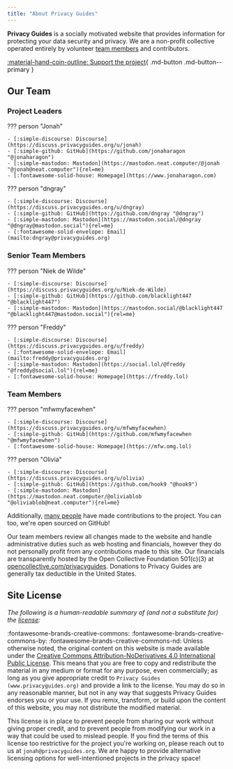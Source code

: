 ```yaml
---
title: "About Privacy Guides"
---
```


**Privacy Guides** is a socially motivated website that provides information for protecting your data security and privacy. We are a non-profit collective operated entirely by volunteer [team members](https://discuss.privacyguides.org/g/team) and contributors.

[:material-hand-coin-outline: Support the project](donate.md){ .md-button .md-button--primary }

## Our Team

### Project Leaders

??? person "Jonah"

    - [:simple-discourse: Discourse](https://discuss.privacyguides.org/u/jonah)
    - [:simple-github: GitHub](https://github.com/jonaharagon "@jonaharagon")
    - [:simple-mastodon: Mastodon](https://mastodon.neat.computer/@jonah "@jonah@neat.computer"){rel=me}
    - [:fontawesome-solid-house: Homepage](https://www.jonaharagon.com)
    
??? person "dngray"

    - [:simple-discourse: Discourse](https://discuss.privacyguides.org/u/dngray)
    - [:simple-github: GitHub](https://github.com/dngray "@dngray")
    - [:simple-mastodon: Mastodon](https://mastodon.social/@dngray "@dngray@mastodon.social"){rel=me}
    - [:fontawesome-solid-envelope: Email](mailto:dngray@privacyguides.org)
    
### Senior Team Members

??? person "Niek de Wilde"

    - [:simple-discourse: Discourse](https://discuss.privacyguides.org/u/Niek-de-Wilde)
    - [:simple-github: GitHub](https://github.com/blacklight447 "@blacklight447")
    - [:simple-mastodon: Mastodon](https://mastodon.social/@blacklight447 "@blacklight447@mastodon.social"){rel=me}

??? person "Freddy"

    - [:simple-discourse: Discourse](https://discuss.privacyguides.org/u/freddy)
    - [:fontawesome-solid-envelope: Email](mailto:freddy@privacyguides.org)
    - [:simple-mastodon: Mastodon](https://social.lol/@freddy "@freddy@social.lol"){rel=me}
    - [:fontawesome-solid-house: Homepage](https://freddy.lol)
    
### Team Members

??? person "mfwmyfacewhen"

    - [:simple-discourse: Discourse](https://discuss.privacyguides.org/u/mfwmyfacewhen)
    - [:simple-github: GitHub](https://github.com/mfwmyfacewhen "@mfwmyfacewhen")
    - [:fontawesome-solid-house: Homepage](https://mfw.omg.lol)
    
??? person "Olivia"

    - [:simple-discourse: Discourse](https://discuss.privacyguides.org/u/olivia)
    - [:simple-github: GitHub](https://github.com/hook9 "@hook9")
    - [:simple-mastodon: Mastodon](https://mastodon.neat.computer/@oliviablob "@oliviablob@neat.computer"){rel=me}

Additionally, [many people](https://github.com/privacyguides/privacyguides.org/graphs/contributors) have made contributions to the project. You can too, we're open sourced on GitHub!

Our team members review all changes made to the website and handle administrative duties such as web hosting and financials, however they do not personally profit from any contributions made to this site. Our financials are transparently hosted by the Open Collective Foundation 501(c)(3) at [opencollective.com/privacyguides](https://opencollective.com/privacyguides). Donations to Privacy Guides are generally tax deductible in the United States.

## Site License

*The following is a human-readable summary of (and not a substitute for) the [license](https://github.com/privacyguides/privacyguides.org/blob/main/LICENSE):*

:fontawesome-brands-creative-commons: :fontawesome-brands-creative-commons-by: :fontawesome-brands-creative-commons-nd: Unless otherwise noted, the original content on this website is made available under the [Creative Commons Attribution-NoDerivatives 4.0 International Public License](https://github.com/privacyguides/privacyguides.org/blob/main/LICENSE). This means that you are free to copy and redistribute the material in any medium or format for any purpose, even commercially; as long as you give appropriate credit to `Privacy Guides (www.privacyguides.org)` and provide a link to the license. You may do so in any reasonable manner, but not in any way that suggests Privacy Guides endorses you or your use. If you remix, transform, or build upon the content of this website, you may not distribute the modified material.

This license is in place to prevent people from sharing our work without giving proper credit, and to prevent people from modifying our work in a way that could be used to mislead people. If you find the terms of this license too restrictive for the project you're working on, please reach out to us at `jonah@privacyguides.org`. We are happy to provide alternative licensing options for well-intentioned projects in the privacy space!
